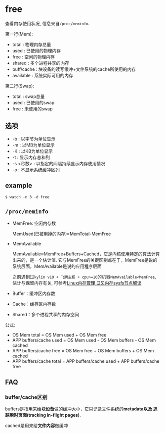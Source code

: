 # free

查看内存使用状况, 信息来自`/proc/meminfo`.

第一行(Mem):
- total : 物理内存总量
- used : 已使用的物理内存
- free : 空闲的物理内存
- shared : 多个进程共享的内存
- buff/cache : 块设备的读写缓冲+文件系统的cache所使用的内存
- available : 系统实际可用的内存

第二行(Swap):
- total : swap总量
- used : 已使用的swap
- free : 未使用的swap

## 选项
- -b : 以字节为单位显示
- -m : 以MB为单位显示
- -K : 以KB为单位显示
- -t : 显示内存总和列
- -s <秒数> : 以指定的间隔持续显示内存使用情况
- -o : 不显示系统缓冲区列

## example
```
$ watch -n 3 -d free
```

## `/proc/meminfo`
- MemFree: 空闲内存数

    MemUsed(已被用掉的内存)=MemTotal-MemFree
- MemAvailable

    MemAvailable≈MemFree+Buffers+Cached，它是内核使用特定的算法计算出来的，是一个估计值. 它与MemFree的关键区别点在于，MemFree是说的系统层面，MemAvailable是说的应用程序层面

    之前遇到过`kylin v10 + 飞腾主板 + cpu>=16`的机器`MemAvailable<MemFree`, 估计与保留内存有关, 可参考[Linux内存管理 (25)内存sysfs节点解读](cnblogs.com/arnoldlu/p/8568330.html)
- Buffer：缓冲区内存数
- Cache：缓存区内存数
- Shared：多个进程共享的内存空间

公式:
- OS Mem total = OS Mem used + OS Mem free
- APP buffers/cache used = OS Mem used - OS Mem buffers - OS Mem cached
- APP buffers/cache free = OS Mem free + OS Mem buffers + OS Mem cached
- APP buffers/cache total = APP buffers/cache used + APP buffers/cache free

## FAQ
### buffer/cache区别
buffers是指用来给**块设备**做的缓冲大小，它只记录文件系统的**metadata以及 追踪瞬时页面(tracking in-flight pages)**.

cached是用来给**文件内容**做缓冲